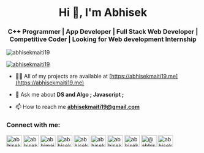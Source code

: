 <h1 align="center">Hi 👋, I'm Abhisek</h1>
<h3 align="center">C++ Programmer | App Developer | Full Stack Web Developer | Competitive Coder | Looking for Web development Internship</h3>

<p align="left"> <img src="https://komarev.com/ghpvc/?username=abhisekmaiti19&label=Profile%20views&color=0e75b6&style=flat" alt="abhisekmaiti19" /> </p>

<p align="left"> <a href="https://twitter.com/abhisekmaiti19" target="blank"><img src="https://img.shields.io/twitter/follow/abhisekmaiti19?logo=twitter&style=for-the-badge" alt="abhisekmaiti19" /></a> </p>

- 👨‍💻 All of my projects are available at [https://abhisekmaiti19.me](https://abhisekmaiti19.me)

- 💬 Ask me about **DS and Algo ; Javascript ;**

- 📫 How to reach me **abhisekmaiti19@gmail.com**

<h3 align="left">Connect with me:</h3>
<p align="left">
<a href="https://twitter.com/abhisekmaiti19" target="blank"><img align="center" src="https://cdn.jsdelivr.net/npm/simple-icons@3.0.1/icons/twitter.svg" alt="abhisekmaiti19" height="30" width="40" /></a>
<a href="https://linkedin.com/in/abhisekmaiti19" target="blank"><img align="center" src="https://cdn.jsdelivr.net/npm/simple-icons@3.0.1/icons/linkedin.svg" alt="abhisekmaiti19" height="30" width="40" /></a>
<a href="https://fb.com/abhimaiti.official" target="blank"><img align="center" src="https://cdn.jsdelivr.net/npm/simple-icons@3.0.1/icons/facebook.svg" alt="abhimaiti.official" height="30" width="40" /></a>
<a href="https://instagram.com/abhisek2maiti" target="blank"><img align="center" src="https://cdn.jsdelivr.net/npm/simple-icons@3.0.1/icons/instagram.svg" alt="abhisek2maiti" height="30" width="40" /></a>
<a href="https://www.codechef.com/users/abhisekmaiti19" target="blank"><img align="center" src="https://cdn.jsdelivr.net/npm/simple-icons@3.1.0/icons/codechef.svg" alt="abhisekmaiti19" height="30" width="40" /></a>
<a href="https://www.hackerrank.com/abhisekmaiti19" target="blank"><img align="center" src="https://cdn.jsdelivr.net/npm/simple-icons@3.0.1/icons/hackerrank.svg" alt="abhisekmaiti19" height="30" width="40" /></a>
<a href="https://codeforces.com/profile/abhisekmaiti19" target="blank"><img align="center" src="https://cdn.jsdelivr.net/npm/simple-icons@3.0.1/icons/codeforces.svg" alt="abhisekmaiti19" height="30" width="40" /></a>
<a href="https://www.leetcode.com/abhisekmaiti19" target="blank"><img align="center" src="https://cdn.jsdelivr.net/npm/simple-icons@3.0.1/icons/leetcode.svg" alt="abhisekmaiti19" height="30" width="40" /></a>
<a href="https://www.hackerearth.com/@abhisekmaiti19" target="blank"><img align="center" src="https://cdn.jsdelivr.net/npm/simple-icons@3.0.1/icons/hackerearth.svg" alt="@abhisekmaiti19" height="30" width="40" /></a>
<a href="https://auth.geeksforgeeks.org/user/abhisekmaiti19" target="blank"><img align="center" src="https://cdn.jsdelivr.net/npm/simple-icons@3.0.1/icons/geeksforgeeks.svg" alt="abhisekmaiti19" height="30" width="40" /></a>
</p>
